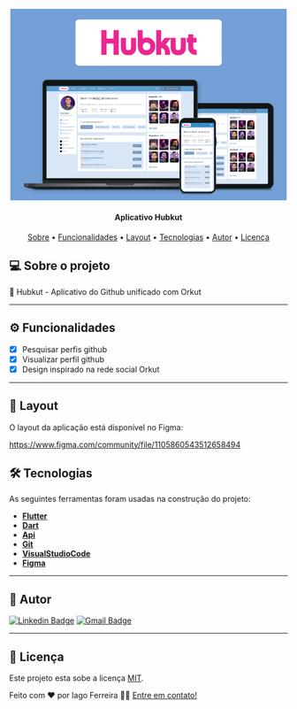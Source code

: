 
<p align="center">
    <img src="https://github.com/IagoAntunes/Hubkut/blob/master/assets/gitkut.png" alt="Logo" width="500">
</p>

<h4 align="center"> 
	Aplicativo Hubkut
</h4>

<p align="center">
 <a href="#-sobre-o-projeto">Sobre</a> •
 <a href="#-funcionalidades">Funcionalidades</a> •
 <a href="#-layout">Layout</a> • 
 <a href="#-tecnologias">Tecnologias</a> • 
 <a href="#-autor">Autor</a> • 
 <a href="#user-content--licença">Licença</a>
</p>


## 💻 Sobre o projeto

:iphone: Hubkut  - Aplicativo do Github unificado com Orkut

---

## ⚙️ Funcionalidades

- [x] Pesquisar perfis github
- [x] Visualizar perfil github
- [x] Design inspirado na rede social Orkut

---

## 🎨 Layout

O layout da aplicação está disponível no Figma:

https://www.figma.com/community/file/1105860543512658494

<a>

</a>

## 🛠 Tecnologias

As seguintes ferramentas foram usadas na construção do projeto:

-   **[Flutter](https://flutter.dev/)**
-   **[Dart](https://dart.dev/)**
-   **[Api](https://docs.github.com/pt/rest)**
-   **[Git](https://git-scm.com/)**
-   **[VisualStudioCode](https://code.visualstudio.com/)**
-   **[Figma](https://www.figma.com/)**

---
## 🦸 Autor

[![Linkedin Badge](https://img.shields.io/badge/-IagoFerreira-blue?style=flat-square&logo=Linkedin&logoColor=white&link=https://www.linkedin.com/in/iagoaferreira/)](https://www.linkedin.com/in/iagoaferreira/) [![Gmail Badge](https://img.shields.io/badge/-iagoantunes.f@gmail.com-c14438?style=flat-square&logo=Gmail&logoColor=white&link=mailto:iagoantunes.f@gmail.com)](mailto:iagoantunes.f@gmail.com)

---

## 📝 Licença

Este projeto esta sobe a licença [MIT](./LICENSE).

Feito com ❤️ por Iago Ferreira 👋🏽 [Entre em contato!](https://www.linkedin.com/in/iagoaferreira/)
